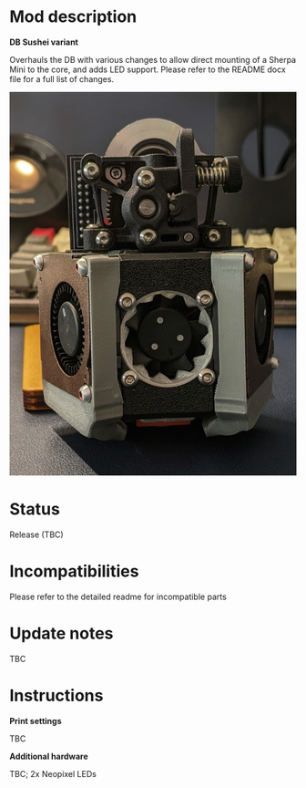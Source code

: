 # Mod description

**DB Sushei variant**

Overhauls the DB with various changes to allow direct mounting of a Sherpa Mini to the core, and adds LED support. Please refer to the README docx file for a full list of changes.

![Assembled](PXL_20220629_222549598-01.jpeg)

# Status

Release (TBC)

# Incompatibilities

Please refer to the detailed readme for incompatible parts

# Update notes

TBC

# Instructions

**Print settings**

TBC

**Additional hardware**

TBC; 2x Neopixel LEDs
